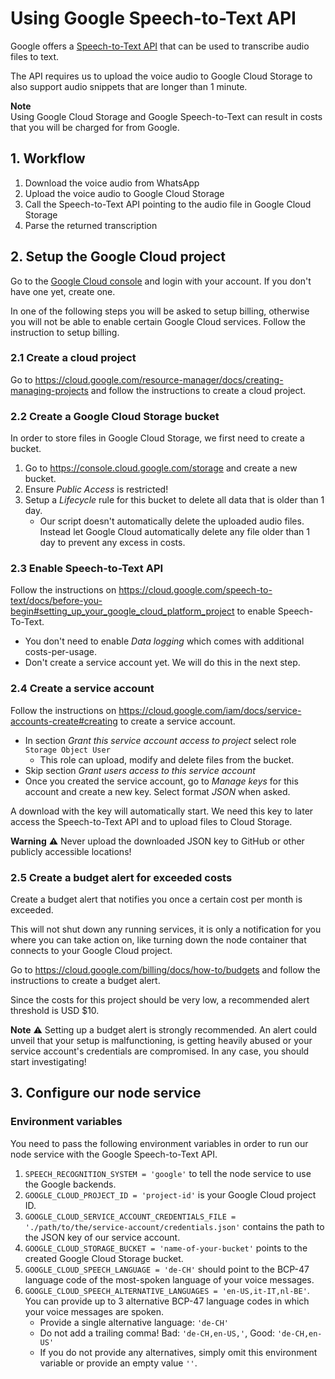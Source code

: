 # Using Google Speech-to-Text API

Google offers a [Speech-to-Text API](https://cloud.google.com/speech-to-text) that can be used to transcribe audio files
to text.

The API requires us to upload the voice audio to Google Cloud Storage to also support audio snippets that are longer
than 1 minute.

**Note**  
Using Google Cloud Storage and Google Speech-to-Text can result in costs that you will be charged for from Google.

## 1. Workflow

1. Download the voice audio from WhatsApp
2. Upload the voice audio to Google Cloud Storage
3. Call the Speech-to-Text API pointing to the audio file in Google Cloud Storage
4. Parse the returned transcription

## 2. Setup the Google Cloud project

Go to the [Google Cloud console](https://console.cloud.google.com) and login with your account. If you don't have one
yet, create one.

In one of the following steps you will be asked to setup billing, otherwise you will not be able to enable certain
Google Cloud services.
Follow the instruction to setup billing.

### 2.1 Create a cloud project

Go to https://cloud.google.com/resource-manager/docs/creating-managing-projects and follow the instructions to create a
cloud project.

### 2.2 Create a Google Cloud Storage bucket

In order to store files in Google Cloud Storage, we first need to create a bucket.

1. Go to https://console.cloud.google.com/storage and create a new bucket.
2. Ensure _Public Access_ is restricted!
3. Setup a _Lifecycle_ rule for this bucket to delete all data that is older than 1 day.
    - Our script doesn't automatically delete the uploaded audio files. Instead let Google Cloud automatically delete
      any file older than 1 day to prevent any excess in costs.

### 2.3 Enable Speech-to-Text API

Follow the instructions
on https://cloud.google.com/speech-to-text/docs/before-you-begin#setting_up_your_google_cloud_platform_project to enable
Speech-To-Text.

- You don't need to enable _Data logging_ which comes with additional costs-per-usage.
- Don't create a service account yet. We will do this in the next step.

### 2.4 Create a service account

Follow the instructions on https://cloud.google.com/iam/docs/service-accounts-create#creating to create a service
account.

- In section *Grant this service account access to project* select role `Storage Object User`
    - This role can upload, modify and delete files from the bucket.
- Skip section *Grant users access to this service account*
- Once you created the service account, go to *Manage keys* for this account and create a new key. Select format *JSON*
  when asked.

A download with the key will automatically start. We need this key to later access the Speech-to-Text API and to upload
files to Cloud Storage.

**Warning**
:warning: Never upload the downloaded JSON key to GitHub or other publicly accessible locations!

### 2.5 Create a budget alert for exceeded costs

Create a budget alert that notifies you once a certain cost per month is exceeded.

This will not shut down any running services, it is only a notification for you where you can take action on, like
turning down the node container that connects to your Google Cloud project.

Go to https://cloud.google.com/billing/docs/how-to/budgets and follow the instructions to create a budget alert.

Since the costs for this project should be very low, a recommended alert threshold is USD $10.

**Note**
:warning: Setting up a budget alert is strongly recommended. An alert could unveil that your setup is malfunctioning, is getting
heavily abused or your service account's credentials are compromised. In any case, you should start investigating!

## 3. Configure our node service

### Environment variables

You need to pass the following environment variables in order to run our node service with the Google Speech-to-Text
API.

1. `SPEECH_RECOGNITION_SYSTEM = 'google'` to tell the node service to use the Google backends.
2. `GOOGLE_CLOUD_PROJECT_ID = 'project-id'` is your Google Cloud project ID.
3. `GOOGLE_CLOUD_SERVICE_ACCOUNT_CREDENTIALS_FILE = './path/to/the/service-account/credentials.json'` contains the path to the
   JSON key of our service account.
4. `GOOGLE_CLOUD_STORAGE_BUCKET = 'name-of-your-bucket'` points to the created Google Cloud Storage bucket.
5. `GOOGLE_CLOUD_SPEECH_LANGUAGE = 'de-CH'` should point to the BCP-47 language code of the most-spoken language of your
   voice messages.
6. `GOOGLE_CLOUD_SPEECH_ALTERNATIVE_LANGUAGES = 'en-US,it-IT,nl-BE'`. You can provide up to 3 alternative BCP-47
   language codes in which your voice messages are spoken.
    - Provide a single alternative language: `'de-CH'`
    - Do not add a trailing comma! Bad: `'de-CH,en-US,'`, Good: `'de-CH,en-US'`
    - If you do not provide any alternatives, simply omit this environment variable or provide an empty value `''`.

